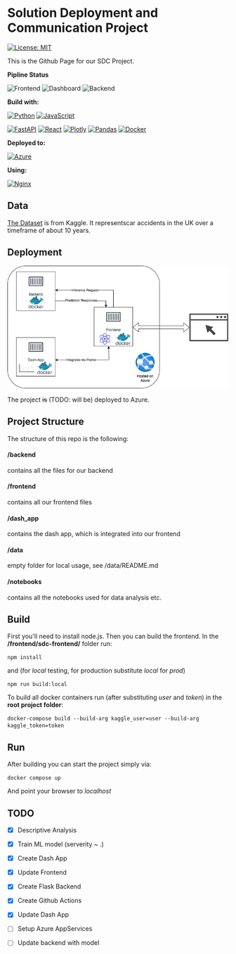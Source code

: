# Solution Deployment and Communication Project

[![License: MIT](https://img.shields.io/badge/License-MIT-yellow.svg)](https://opensource.org/licenses/MIT)

This is the Github Page for our SDC Project.

__Pipline Status__

![Frontend](https://github.com/ds20m007/sdcProject/actions/workflows/frontend_build.yml/badge.svg)
![Dashboard](https://github.com/ds20m007/sdcProject/actions/workflows/dash_app_build.yml/badge.svg)
![Backend](https://github.com/ds20m007/sdcProject/actions/workflows/backend_build.yml/badge.svg)

**Build with:**

[![Python](https://img.shields.io/badge/python-3670A0?style=for-the-badge&logo=python&logoColor=ffdd54)](https://www.python.org/)
[![JavaScript](https://img.shields.io/badge/javascript-%23323330.svg?style=for-the-badge&logo=javascript&logoColor=%23F7DF1E)](https://www.javascript.com/)

[![FastAPI](https://img.shields.io/badge/FastAPI-005571?style=for-the-badge&logo=fastapi)](https://fastapi.tiangolo.com/)
[![React](https://img.shields.io/badge/react-%2320232a.svg?style=for-the-badge&logo=react&logoColor=%2361DAFB)](https://reactjs.org/)
[![Plotly](https://img.shields.io/badge/Plotly-%233F4F75.svg?style=for-the-badge&logo=plotly&logoColor=white)](https://plotly.com/)
[![Pandas](https://img.shields.io/badge/pandas-%23150458.svg?style=for-the-badge&logo=pandas&logoColor=white)](https://pandas.pydata.org/)
[![Docker](https://img.shields.io/badge/docker-%230db7ed.svg?style=for-the-badge&logo=docker&logoColor=white)](https://www.docker.com/)

**Deployed to:**

[![Azure](https://img.shields.io/badge/azure-%230072C6.svg?style=for-the-badge&logo=azure-devops&logoColor=white)](https://azure.microsoft.com)

**Using:**

[![Nginx](https://img.shields.io/badge/nginx-%23009639.svg?style=for-the-badge&logo=nginx&logoColor=white)](https://www.nginx.com/)


## Data

[The Dataset](https://www.kaggle.com/benoit72/uk-accidents-10-years-history-with-many-variables) is from Kaggle. It representscar accidents in the UK over a timeframe of about 10 years.

## Deployment

![Deployment](https://github.com/ds20m007/sdcProject/blob/main/etc/infrastructure.jpeg)

The project ~~is~~ (TODO: will be) deployed to Azure.

## Project Structure

The structure of this repo is the following:

#### /backend
contains all the files for our backend
#### /frontend
contains all our frontend files
#### /dash_app
contains the dash app, which is integrated into our frontend
#### /data
empty folder for local usage, see /data/README.md
#### /notebooks
contains all the notebooks used for data analysis etc. 

## Build
First you'll need to install node.js. Then you can build the frontend. In the **/frontend/sdc-frontend/** folder run:
```
npm install
```
and (for *local* testing, for production substitute *local* for *prod*)
```
npm run build:local
```

To build all docker containers run (after substituting *user* and *token*) in the **root project folder**:
````
docker-compose build --build-arg kaggle_user=user --build-arg kaggle_token=token
````

## Run
After building you can start the project simply via:
````
docker compose up
````

And point your browser to *localhost*



## TODO

- [x] Descriptive Analysis
- [x] Train ML model (serverity ~ .)
- [x] Create Dash App
- [x] Update Frontend
- [x] Create Flask Backend
- [x] Create Github Actions
- [x] Update Dash App
- [ ] Setup Azure AppServices
- [ ] Update backend with model




